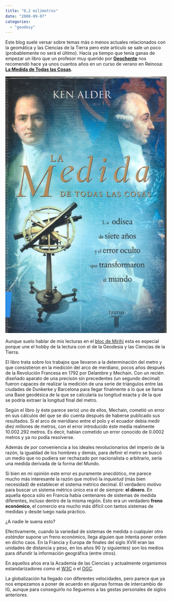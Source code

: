 ```yaml
---
title: "0,2 milímetros"
date: "2008-09-07"
categories: 
  - "geodesy"
---
```


Este blog suele versar sobre temas más o menos actuales relacionados con la geomática y las Ciencias de la Tierra pero este artículo se sale un poco (probablemente no será el último). Hacía ya tiempo que tenía ganas de empezar un libro que un profesor muy querido por [**Geochente**](/gb2/es/user/geochente) nos recomendó hace ya unos cuantos años en un curso de verano en Reinosa: [**La Medida de Todas las Cosas**](http://www.taurus.santillana.es/ld.php?id=442).

![La medida de todas las cosas](images/la-medida-de-todas-las-cosas.jpg)

Aunque suelo hablar de mis lecturas en el [bloc de Mirihi](http://oblongomirihi.wordpress.com) esta es especial porque une el hobby de la lectura con el de la Geodesia y las Ciencias de la Tierra.

El libro trata sobre los trabajos que llevaron a la determinación del metro y que consistieron en la medición del arco de merdiano, pocos años después de la Revolución Francesa en 1792 por Delambre y Mechain. Con un recién diseñado aparato de una precisón sin precedentes (un segundo decimal) fueron capaces de realizar la medición de una serie de triángulos entre las ciudades de Dunkerke y Barcelona para llegar finalmente a lo que se llama una Base geodésica de la que se calcularía su longitud exacta y de la que se podría extraer la longitud final del metro.

Según el libro (y éste parece serio) uno de ellos, Mechain, cometió un error en sus cálculos del que se dio cuenta después de haberse publicado sus resultados. Si el arco de meridiano entre el polo y el ecuador debía medir diez millones de metros, con el error introducido éste medía realmente 10.002.292 metros. Es decir, habían cometido un error conocido de 0.0002 metros y ya no podía resolverse.

Además de por conveniencia a los ideales revolucionarios del imperio de la razón, la igualdad de los hombres y demás, para definir el metro se buscó un medio que no pudiera ser rechazado por nacionalista o arbitrario, sería una medida derivada de la forma del Mundo.

Si bien en mi opinión este error es puramente anecdótico, me parece mucho más interesante la razón que motivó la _inquietud_ (más bien necesidad) de establecer el sistema métrico decimal. El verdadero motivo para buscar un sistema métrico único era el de siempre: **el dinero**. En aquella época sólo en Francia había centenares de sistemas de medida diferentes, incluso dentro de la misma región. Esto era un verdadero **freno económico**, el comercio era mucho más difícil con tantos sistemas de medidas y desde luego nada práctico.

¿A nadie le suena esto?

Efectivamente, cuando la variedad de sistemas de medida o cualquier otro _estándar_ supone un freno económico, llega alguien que intenta poner orden en dicho caos. En la Francia y Europa de finales del siglo XVIII eran las unidades de distancia y peso, en los años 90 (y siguientes) son los medios para difundir la información geográfica (entre otros).

En aquellos años era la Academia de las Ciencias y actualmente organismos estandarizadores como el [W3C](/gb2/http./www.w3c.org) o el [OGC](http://opengeospatial.org).

La globalización ha llegado con diferentes velocidades, pero parece que ya nos empezamos a poner de acuerdo en algunas formas de intercambio de IG, aunque para conseguirlo no lleguemos a las gestas personales de siglos anteriores.
